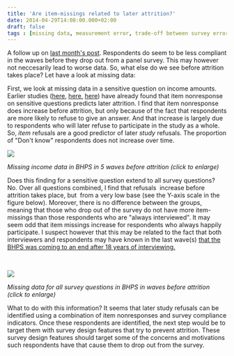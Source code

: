 ```yaml
---
title: 'Are item-missings related to later attrition?'
date: 2014-04-29T14:08:00.000+02:00
draft: false
tags : [missing data, measurement error, trade-off between survey errors, British Household Panel Study, attrition, responsive design, common causes of survey error, panel survey]
---
```


A follow up on [last month's post](https://www.peterlugtig.com/2014/03/do-respondents-become-sloppy-before.html). Respondents do seem to be less compliant in the waves before they drop out from a panel survey. This may however not neccesarily lead to worse data. So, what else do we see before attrition takes place? Let have a look at missing data:  
  
First, we look at missing data in a sensitive question on income amounts. Earlier studies ([here](https://www.jos.nu/Articles/abstract.asp?article=260145), [here,](https://www.jstor.org.proxy.library.uu.nl/stable/146438) [here](https://www.jstor.org.proxy.library.uu.nl/stable/1392158)) have already found that item nonresponse on sensitive questions predicts later attrition. I find that item nonresponse does increase before attrition, but only because of the fact that respondents are more likely to refuse to give an answer. And that increase is largely due to respondents who will later refuse to participate in the study as a whole. So, _item_ refusals are a good predictor of later _study_ refusals. The proportion of "Don't know" respondents does not increase over time.  
  

[![](https://1.bp.blogspot.com/-ZLkf9j9-qUk/U1-RxvTaZTI/AAAAAAAACqc/OqCXDLSAX1s/s1600/missings+PAYGL.png)](https://1.bp.blogspot.com/-ZLkf9j9-qUk/U1-RxvTaZTI/AAAAAAAACqc/OqCXDLSAX1s/s1600/missings+PAYGL.png)

_Missing income data in BHPS in 5 waves before attrition (click to enlarge)_

  
Does this finding for a sensitive question extend to all survey questions? No. Over all questions combined, I find that refusals  increase before attrition takes place, but  from a very low base (see the Y-axis scale in the figure below). Moreover, there is no difference between the groups, meaning that those who drop out of the survey do not have more item-missings than those respondents who are "always interviewed". It may seem odd that item missings increase for respondents who always happily participate. I suspect however that this may be related to the fact that both interviewers and respondents may have known in the last wave(s) [that the BHPS was coming to an end after 18 years of interviewing.](https://www.iser.essex.ac.uk/bhps)  

[  
](https://4.bp.blogspot.com/-S-ht4QK3lzQ/U1-TBeejkWI/AAAAAAAACqo/suuoODyJAik/s1600/dkplot.png)

  

[![](https://2.bp.blogspot.com/-LkHjq_AVszE/U1-TBdKdzbI/AAAAAAAACqk/0HLk_2un_0c/s1600/refuseplot.png)](https://2.bp.blogspot.com/-LkHjq_AVszE/U1-TBdKdzbI/AAAAAAAACqk/0HLk_2un_0c/s1600/refuseplot.png)

_Missing data for all survey questions in BHPS in waves before attrition (click to enlarge)_

What to do with this information? It seems that later study refusals can be identified using a combination of item nonresponses and survey compliance indicators. Once these respondents are identified, the next step would be to target them with survey design features that try to prevent attrition. These survey design features should target some of the concerns and motivations such respondents have that cause them to drop out from the survey.